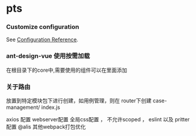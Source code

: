 # pts

### Customize configuration
See [Configuration Reference](https://cli.vuejs.org/config/).


### ant-design-vue 使用按需加载
在根目录下的core中,需要使用的组件可以在里面添加


### 关于路由 
放置到特定模块包下进行创建，如用例管理，则在 router下创建 case-management/   index.js

axios 配置 webserver配置 全局css配置 ， 不允许scoped ，  eslint 以及 pritter配置  @alis 其他webpack打包优化